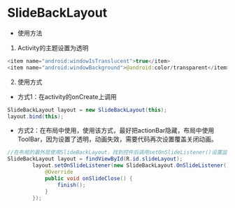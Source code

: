 # SlideBackLayout
- 使用方法

1. Activity的主题设置为透明

```java
<item name="android:windowIsTranslucent">true</item>
<item name="android:windowBackground">@android:color/transparent</item>
```

2. 使用方式
  *  方式1：在activity的onCreate上调用
```java
SlideBackLayout layout = new SlideBackLayout(this);
layout.bind(this);
```
  * 方式2：在布局中使用，使用该方式，最好把actionBar隐藏，布局中使用ToolBar，因为设置了透明，动画失效，需要代码再次设置覆盖关闭动画。
  ```java
  //在布局的最外层使用SlideBackLayout，找到控件后调用setOnSlideListener()设置监听，在回调上做操作
  SlideBackLayout layout = findViewById(R.id.slideLayout);
          layout.setOnSlideListener(new SlideBackLayout.OnSlideListener() {
              @Override
              public void onSlideClose() {
                  finish();
              }
          });
  ```
